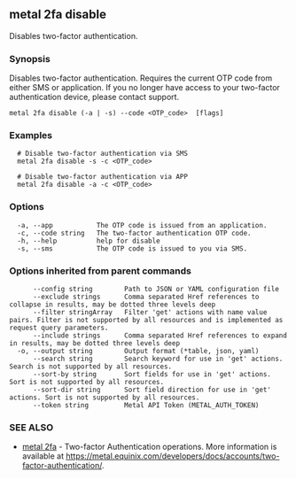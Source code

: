 ## metal 2fa disable

Disables two-factor authentication.

### Synopsis

Disables two-factor authentication. Requires the current OTP code from either SMS or application. If you no longer have access to your two-factor authentication device, please contact support.

```
metal 2fa disable (-a | -s) --code <OTP_code>  [flags]
```

### Examples

```
  # Disable two-factor authentication via SMS
  metal 2fa disable -s -c <OTP_code>

  # Disable two-factor authentication via APP
  metal 2fa disable -a -c <OTP_code>
```

### Options

```
  -a, --app           The OTP code is issued from an application.
  -c, --code string   The two-factor authentication OTP code.
  -h, --help          help for disable
  -s, --sms           The OTP code is issued to you via SMS.
```

### Options inherited from parent commands

```
      --config string        Path to JSON or YAML configuration file
      --exclude strings      Comma separated Href references to collapse in results, may be dotted three levels deep
      --filter stringArray   Filter 'get' actions with name value pairs. Filter is not supported by all resources and is implemented as request query parameters.
      --include strings      Comma separated Href references to expand in results, may be dotted three levels deep
  -o, --output string        Output format (*table, json, yaml)
      --search string        Search keyword for use in 'get' actions. Search is not supported by all resources.
      --sort-by string       Sort fields for use in 'get' actions. Sort is not supported by all resources.
      --sort-dir string      Sort field direction for use in 'get' actions. Sort is not supported by all resources.
      --token string         Metal API Token (METAL_AUTH_TOKEN)
```

### SEE ALSO

* [metal 2fa](metal_2fa.md)	 - Two-factor Authentication operations. More information is available at https://metal.equinix.com/developers/docs/accounts/two-factor-authentication/.


